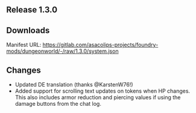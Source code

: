 ## Release 1.3.0

## Downloads

Manifest URL: https://gitlab.com/asacolips-projects/foundry-mods/dungeonworld/-/raw/1.3.0/system.json

## Changes

- Updated DE translation (thanks @KarstenW76!)
- Added support for scrolling text updates on tokens when HP changes. This also includes armor reduction and piercing values if using the damage buttons from the chat log.
